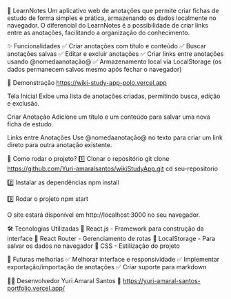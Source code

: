 📖 LearnNotes
Um aplicativo web de anotações que permite criar fichas de estudo de forma simples e prática, armazenando os dados localmente no navegador. O diferencial do LearnNotes é a possibilidade de criar links entre as anotações, facilitando a organização do conhecimento.


✨ Funcionalidades
✅ Criar anotações com título e conteúdo
✅ Buscar anotações salvas
✅ Editar e excluir anotações
✅ Criar links entre anotações usando @nomedaanotação@
✅ Armazenamento local via LocalStorage (os dados permanecem salvos mesmo após fechar o navegador)

📸 Demonstração
https://wiki-study-app-polo.vercel.app

Tela Inicial
Exibe uma lista de anotações criadas, permitindo busca, edição e exclusão.

Criar Anotação
Adicione um título e um conteúdo para salvar uma nova ficha de estudo.

Links entre Anotações
Use @nomedaanotação@ no texto para criar um link direto para outra anotação existente.

🚀 Como rodar o projeto?
1️⃣ Clonar o repositório
git clone https://github.com/Yuri-amaralsantos/wikiStudyApp.git
cd seu-repositorio

2️⃣ Instalar as dependências
npm install

3️⃣ Rodar o projeto
npm start

O site estará disponível em http://localhost:3000 no seu navegador.

🛠️ Tecnologias Utilizadas
🔹 React.js - Framework para construção da interface
🔹 React Router - Gerenciamento de rotas
🔹 LocalStorage - Para salvar os dados no navegador
🔹 CSS - Estilização do projeto

📌 Futuras melhorias
✅ Melhorar interface e responsividade
✅ Implementar exportação/importação de anotações
✅ Criar suporte para markdown

🧑‍💻 Desenvolvedor
Yuri Amaral Santos 🚀
https://yuri-amaral-santos-portfolio.vercel.app/
